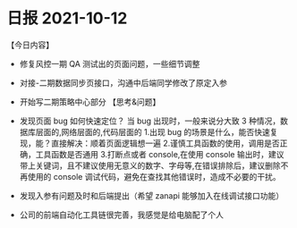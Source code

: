 # 日报 2021-10-12

【今日内容】

- 修复风控一期 QA 测试出的页面问题，一些细节调整
- 对接-二期数据同步页接口，沟通中后端同学修改了原定入参
- 开始写二期策略中心部分
  【思考&问题】
- 发现页面 bug 如何快速定位？
  当 bug 出现时，一般来说分大致 3 种情况，数据库层面的,网络层面的,代码层面的 1.出现 bug 的场景是什么，能否快速复现，能？直接解决：顺着页面逻辑想一遍 2.谨慎工具函数的使用，调用是否正确，工具函数是否通用 3.打断点或者 console,在使用 console 输出时，建议带上关键词，且不建议使用无意义的数字、字母等,在错误排除后，建议删除不再使用的 console 调试代码，避免在查找其他错误时，造成不必要的干扰。

- 发现入参有问题及时和后端提出（希望 zanapi 能够加入在线调试接口功能）
- 公司的前端自动化工具链很完善，我感觉是给电脑配了个人
